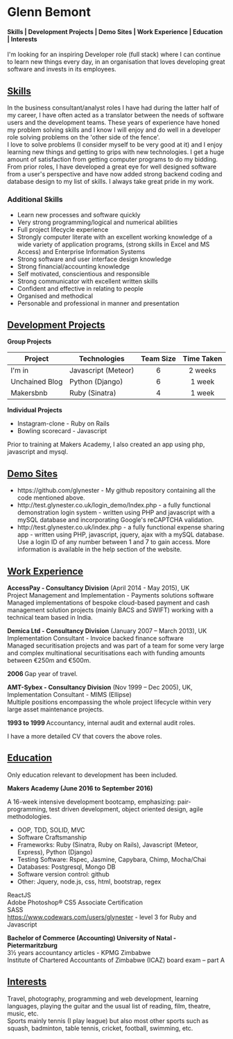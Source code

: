 <h1>Glenn Bemont</h1>

<div id="TOC"><h4>
   <a href="#skills">Skills | </a>
   <a href="#Development-Projects">Development Projects | </a>
   <a href="#Demo-Sites">Demo Sites | </a>
   <a href="#Work Experience">Work Experience | </a>
   <a href="#Education">Education | </a>
   <a href="#Interests">Interests</a></h4>
</div>

I'm looking for an inspiring Developer role (full stack) where I can continue to learn new things every day, in an organisation that loves developing great software and invests in its employees.

<div id="skills"><h2><a href="#TOC">Skills</a></h2></div>
In the business consultant/analyst roles I have had during the latter half of my career, I have often acted as a translator between the needs of software users and the development teams.
These years of experience have honed my problem solving skills and I know I will enjoy and do well in a developer role solving problems on the 'other side of the fence'.<br>
I love to solve problems (I consider myself to be very good at it) and I enjoy learning new things and getting to grips with new technologies. I get a huge amount of satisfaction from getting computer programs to do my bidding.<br>
From prior roles, I have developed a great eye for well designed software from a user's perspective and have now added strong backend coding and database design to my list of skills. I always take great pride in my work.<br> 

<h3>Additional Skills</h3>
<ul>
<li>Learn new processes and software quickly</li>
<li>Very strong programming/logical and numerical abilities</li>
<li>Full project lifecycle experience</li>
<li>Strongly computer literate with an excellent working knowledge of a wide variety of application programs, (strong skills in Excel and MS Access) and Enterprise Information Systems</li>
<li>Strong software and user interface design knowledge</li>
<li>Strong financial/accounting knowledge</li>
<li>Self motivated, conscientious and responsible</li>
<li>Strong communicator with excellent written skills</li>
<li>Confident and effective in relating to people</li>
<li>Organised and methodical</li>
<li>Personable and professional in manner and presentation</li>
</ul>

<div id="Development-Projects"><h2><a href="#TOC">Development Projects</a></h2></div>

<strong>Group Projects</strong><br>

| Project        | Technologies        | Team Size   | Time Taken   |
| -------------- | ------------------- | :---------: | :----------: |
| I'm in         | Javascript (Meteor) | 6           | 2 weeks      |
| Unchained Blog | Python (Django)     | 6           | 1 week       |
| Makersbnb      | Ruby (Sinatra)      | 4           | 1 week       |

<strong>Individual Projects</strong>
<ul>
<li>Instagram-clone - Ruby on Rails</li>
<li>Bowling scorecard - Javascript</li>
</ul>

Prior to training at Makers Academy, I also created an app using php, javascript and mysql.

<div id="Demo-Sites"><h2><a href="#TOC">Demo Sites</a></h2></div>
<ul>
<li>https://github.com/glynester - My github repository containing all the code mentioned above.</li>
<li>http://test.glynester.co.uk/login_demo/Index.php - a fully functional demonstration login system - written using PHP and javascript with a mySQL database and incorporating Google's reCAPTCHA validation.</li>
<li>http://test.glynester.co.uk/index.php - a fully functional expense sharing app - written using PHP, javascript, jquery, ajax with a mySQL database. Use a login ID of any number between 1 and 7 to gain access. More information is available in the help section of the website.</li>
</ul>

<div id="Work Experience"><h2><a href="#TOC">Work Experience</a></h2></div>
<b>AccessPay - Consultancy Division</b> (April 2014 - May 2015), UK<br>
Project Management and Implementation - Payments solutions software<br>
Managed implementations of bespoke cloud-based payment and cash management solution projects (mainly BACS and SWIFT) working with a technical team based in India.<br> 

<b>Demica Ltd - Consultancy Division</b> (January 2007 – March 2013), UK<br>
Implementation Consultant - Invoice backed finance software<br>
Managed securitisation projects and was part of a team for some very large and complex multinational securitisations each with funding amounts between €250m and €500m.<br>

<b>2006 </b> Gap year of travel.

<b>AMT-Sybex - Consultancy Division</b> (Nov 1999 – Dec 2005), UK,<br>
Implementation Consultant - MIMS (Ellipse)<br>
Multiple positions encompassing the whole project lifecycle within very large asset maintenance projects.<br> 

<b>1993 to 1999 </b> Accountancy, internal audit and external audit roles.

I have a more detailed CV that covers the above roles.

<div id="Education"><h2><a href="#TOC">Education</a></h2></div>
Only education relevant to development has been included.

<strong>Makers Academy (June 2016 to September 2016)</strong>

A 16-week intensive development bootcamp, emphasizing:
pair-programming, test driven development, object oriented design, agile methodologies.  

<ul>
<li>OOP, TDD, SOLID, MVC</li>
<li>Software Craftsmanship</li>
<li>Frameworks: Ruby (Sinatra, Ruby on Rails), Javascript (Meteor, Express), Python (Django)</li>
<li>Testing Software: Rspec, Jasmine, Capybara, Chimp, Mocha/Chai</li>
<li>Databases: Postgresql, Mongo DB</li>
<li>Software version control: github</li>
<li>Other: Jquery, node.js, css, html, bootstrap, regex</li>
</ul>

ReactJS  
Adobe Photoshop® CS5 Associate Certification  
SASS  
https://www.codewars.com/users/glynester - level 3 for Ruby and Javascript  

<strong>Bachelor of Commerce (Accounting) University of Natal - Pietermaritzburg</strong><br>
3½ years accountancy articles - KPMG Zimbabwe<br>
Institute of Chartered Accountants of Zimbabwe (ICAZ) board exam – part A
 

<div id="Interests"><h2><a href="#TOC">Interests</a></h2></div>
Travel, photography, programming and web development, learning languages, playing the guitar and the usual list of reading, film, theatre, music, etc.<br>
Sports mainly tennis (I play league) but also most other sports such as squash, badminton, table tennis, cricket, football, swimming, etc.<br>
